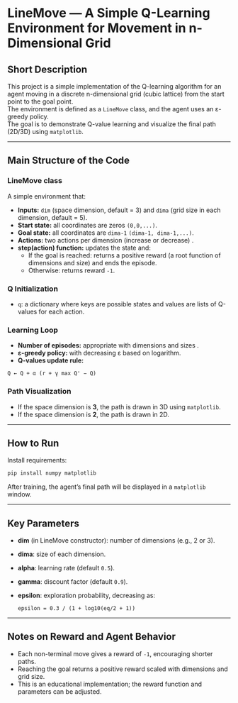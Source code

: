 # LineMove — A Simple Q-Learning Environment for Movement in n-Dimensional Grid

## Short Description
This project is a simple implementation of the Q-learning algorithm for an agent moving in a discrete n-dimensional grid (cubic lattice) from the start point to the goal point.  
The environment is defined as a `LineMove` class, and the agent uses an ε-greedy policy.  
The goal is to demonstrate Q-value learning and visualize the final path (2D/3D) using `matplotlib`.

---

## Main Structure of the Code

### LineMove class
A simple environment that:

- **Inputs:** `dim` (space dimension, default = 3) and `dima` (grid size in each dimension, default = 5).  
- **Start state:** all coordinates are zeros `(0,0,...)`.  
- **Goal state:** all coordinates are `dima-1` `(dima-1, dima-1,...)`.  
- **Actions:** two actions per dimension (increase or decrease) .  
- **step(action) function:** updates the state and:
  - If the goal is reached: returns a positive reward (a root function of dimensions and size) and ends the episode.  
  - Otherwise: returns reward `-1`.

### Q Initialization
- `q`: a dictionary where keys are possible states and values are lists of Q-values for each action.

### Learning Loop
- **Number of episodes:** appropriate with dimensions and sizes .  
- **ε-greedy policy:** with decreasing ε based on logarithm.  
- **Q-values update rule:**  

````
Q ← Q + α (r + γ max Q' − Q)

````

### Path Visualization
- If the space dimension is **3**, the path is drawn in 3D using `matplotlib`.  
- If the space dimension is **2**, the path is drawn in 2D.

---

## How to Run

 Install requirements:
 ```bash
 pip install numpy matplotlib
````

   After training, the agent’s final path will be displayed in a `matplotlib` window.

---

## Key Parameters

* **dim** (in LineMove constructor): number of dimensions (e.g., 2 or 3).
* **dima**: size of each dimension.
* **alpha**: learning rate (default `0.5`).
* **gamma**: discount factor (default `0.9`).
* **epsilon**: exploration probability, decreasing as:

  ```
  epsilon = 0.3 / (1 + log10(eq/2 + 1))
  ```
---

## Notes on Reward and Agent Behavior

* Each non-terminal move gives a reward of `-1`, encouraging shorter paths.
* Reaching the goal returns a positive reward scaled with dimensions and grid size.
* This is an educational implementation; the reward function and parameters can be adjusted.


